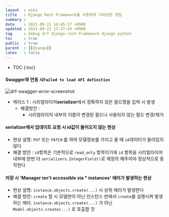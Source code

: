 ```yaml
---
layout  : wiki
title   : Django Rest Framework를 사용하며 디버깅한 경험 
summary : 
date    : 2021-09-21 14:45:17 +0900
updated : 2021-09-22 17:37:43 +0900
tag     : debug drf django-rest-framework django python
toc     : true
public  : true
parent  : [[django]] 
latex   : false
---
```

* TOC
{:toc}

#### Swagger와 연동 시`Failed to load API definition`
 
![drf-swagger-error-screenshot](https://user-images.githubusercontent.com/24582045/134118499-2d9422d7-557b-4e12-810b-e7abbf76c236.png)

* 케이스 1 : 시리얼라이저**serializer**에서 정확하지 않은 필드명을 입력 시 발생
    * 해결방안 :
        * 시리얼라이저 내부의 이름이 변경된 필드나 사용되지 않는 필드 변경/제거

#### serializer에서 업데이트 요청 시 id값이 들어오지 않는 현상

* 현상 설명: `PUT` 또는 `PATCH` 를 하여 모델정보를 가지고 올 때 `id`데이터가 들어있지 않다
* 해결 방안 : `id`항목은 기본적으로 `read_only` 항목이기에 `id` 항목을 시리얼라이저 내부에 한번 더 `serializers.IntegerField()`로 재정의 해주어야 정상적으로 동작한다

#### 저장 시 'Manager isn't accessible via * instances' 에러가 발생하는 현상

* 현상 설명: `instance.objects.create(...)` 시 상위 에러가 발생한다
* 해결 방안: `create` 할 시 모델딴이 아닌 인스턴스 딴에서 `create`를 실행시켜 발생하는 에러. `instance.objects.create(...)` 가 아닌 `Model.objects.create(...)` 로 호출할 것